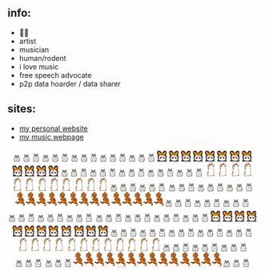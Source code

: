 ## info:
- 🐹🐭
- artist
- musician
- human/rodent
- i love music
- free speech advocate
- p2p data hoarder / data sharer

## sites:
- [my personal website](https://bvbianca.neocities.org)
- [my music webpage](https://bvbianca.bandcamp.com)

![image](./media/hampsterdance.gif)

